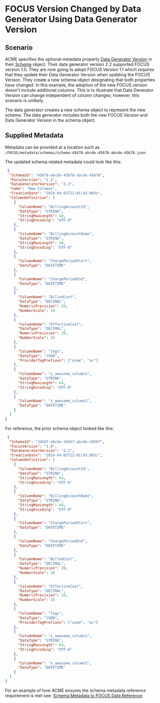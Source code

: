 # FOCUS Version Changed by Data Generator Using Data Generator Version

## Scenario

ACME specifies the optional metadata property [Data Generator Version](#datageneratorversion) in their [Schema](#schema) object. Their data generator version 2.2 supported FOCUS version 1.0. They are now going to adopt FOCUS Version 1.1 which requires that they update their Data Generator Version when updating the FOCUS Version. They create a new schema object designating that both properties have changed. In this example, the adoption of the new FOCUS version doesn't include additional columns. This is to illustrate that Data Generator Version can change independent of column changes; however, this scenario is unlikely.

The data generator creates a new schema object to represent the new schema. The data generator includes both the new FOCUS Version and Data Generator Version in the schema object.

## Supplied Metadata

Metadata can be provided at a location such as `/FOCUS/metadata/schemas/schema-45678-abcde-45678-abcde-45678.json`.

The updated schema related metadata could look like this:

```json
 {
  "SchemaId": "45678-abcde-45678-abcde-45678",
  "FocusVersion": "1.1",
  "DataGeneratorVersion": "2.3",
  "name": "New Columns",
  "CreationDate": "2024-04-02T12:01:03.083z",
  "ColumnDefinition": [
    {
      "ColumnName": "BillingAccountId",
      "DataType": "STRING",
      "StringMaxLength": 64,
      "StringEncoding": "UTF-8"
    },
    {
      "ColumnName": "BillingAccountName",
      "DataType": "STRING",
      "StringMaxLength": 64,
      "StringEncoding": "UTF-8"
    },
    {
      "ColumnName": "ChargePeriodStart",
      "DataType": "DATETIME"
    },
    {
      "ColumnName": "ChargePeriodEnd",
      "DataType": "DATETIME"
    },
    {
      "ColumnName": "BilledCost",
      "DataType": "DECIMAL",
      "NumericPrecision": 20,
      "NumberScale": 10
    },
    {
      "ColumnName": "EffectiveCost",
      "DataType": "DECIMAL",
      "NumericPrecision": 20,
      "NumberScale": 10
    },
    {
      "ColumnName": "Tags",
      "DataType": "JSON",
      "ProviderTagPrefixes": ["acme", "ac"]
    },
    {
      "ColumnName": "x_awesome_column1",
      "DataType": "STRING",
      "StringMaxLength": 64,
      "StringEncoding": "UTF-8"
    },
    {
      "ColumnName": "x_awesome_column2",
      "DataType": "DATETIME"
    }
  ]
}
```

For reference, the prior schema object looked like this:

```json
 {
  "SchemaId": "34567-abcde-34567-abcde-34567",
  "FocusVersion": "1.0",
  "DataGeneratorVersion": "2.2",
  "CreationDate": "2024-04-02T12:01:03.083z",
  "ColumnDefinition": [
    {
      "ColumnName": "BillingAccountId",
      "DataType": "STRING",
      "StringMaxLength": 64,
      "StringEncoding": "UTF-8"
    },
    {
      "ColumnName": "BillingAccountName",
      "DataType": "STRING",
      "StringMaxLength": 64,
      "StringEncoding": "UTF-8"
    },
    {
      "ColumnName": "ChargePeriodStart",
      "DataType": "DATETIME"
    },
    {
      "ColumnName": "ChargePeriodEnd",
      "DataType": "DATETIME"
    },
    {
      "ColumnName": "BilledCost",
      "DataType": "DECIMAL",
      "NumericPrecision": 20,
      "NumberScale": 10
    },
    {
      "ColumnName": "EffectiveCost",
      "DataType": "DECIMAL",
      "NumericPrecision": 20,
      "NumberScale": 10
    },
    {
      "ColumnName": "Tags",
      "DataType": "JSON",
      "ProviderTagPrefixes": ["acme", "ac"]
    },
    {
      "ColumnName": "x_awesome_column1",
      "DataType": "STRING",
      "StringMaxLength": 64,
      "StringEncoding": "UTF-8"
    },
    {
      "ColumnName": "x_awesome_column2",
      "DataType": "DATETIME"
    }
  ]
}
```

For an example of how ACME ensures the schema metadata reference requirement is met see: [Schema Metadata to FOCUS Data Reference](#schemametadatatofocusdatareference)
